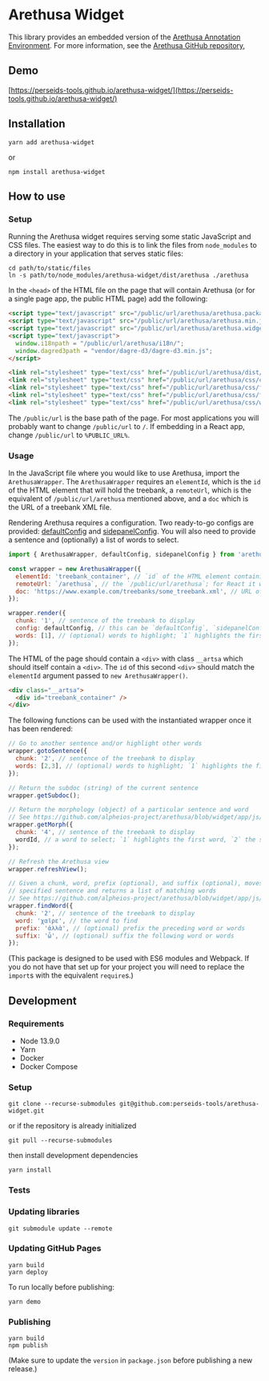 # Arethusa Widget

This library provides an embedded version of the [Arethusa Annotation Environment](https://arethusa.perseids.org/app/#/).
For more information, see the [Arethusa GitHub repository](https://github.com/alpheios-project/arethusa),

## Demo

[https://perseids-tools.github.io/arethusa-widget/](https://perseids-tools.github.io/arethusa-widget/)

## Installation

`yarn add arethusa-widget`

or

`npm install arethusa-widget`

## How to use

### Setup

Running the Arethusa widget requires serving some static JavaScript and CSS files.
The easiest way to do this is to link the files from `node_modules` to a directory in your application
that serves static files:

```
cd path/to/static/files
ln -s path/to/node_modules/arethusa-widget/dist/arethusa ./arethusa
```

In the `<head>` of the HTML file on the page that will contain Arethusa
(or for a single page app, the public HTML page) add the following:

```html
<script type="text/javascript" src="/public/url/arethusa/arethusa.packages.min.js"></script>
<script type="text/javascript" src="/public/url/arethusa/arethusa.min.js"></script>
<script type="text/javascript" src="/public/url/arethusa/arethusa.widget.loader.js"></script>
<script type="text/javascript">
  window.i18npath = "/public/url/arethusa/i18n/";
  window.dagred3path = "vendor/dagre-d3/dagre-d3.min.js";
</script>

<link rel="stylesheet" type="text/css" href="/public/url/arethusa/dist/arethusa.min.css">
<link rel="stylesheet" type="text/css" href="/public/url/arethusa/css/colorpicker.css">
<link rel="stylesheet" type="text/css" href="/public/url/arethusa/css/font-awesome.min.css">
<link rel="stylesheet" type="text/css" href="/public/url/arethusa/css/foundation-icons.css">
<link rel="stylesheet" type="text/css" href="/public/url/arethusa/css/widget.css">
```

The `/public/url` is the base path of the page.
For most applications you will probably want to change `/public/url` to `/`.
If embedding in a React app, change `/public/url` to `%PUBLIC_URL%`.

### Usage

In the JavaScript file where you would like to use Arethusa, import the `ArethusaWrapper`.
The `ArethusaWrapper` requires an `elementId`,
which is the `id` of the HTML element that will hold the treebank,
a `remoteUrl`, which is the equivalent of `/public/url/arethusa` mentioned above,
and a `doc` which is the URL of a treebank XML file.

Rendering Arethusa requires a configuration. Two ready-to-go configs are provided:
[defaultConfig](https://perseids-tools.github.io/arethusa-widget/)
and
[sidepanelConfig](https://perseids-tools.github.io/arethusa-widget/sidepanel).
You will also need to provide a sentence and (optionally)
a list of words to select.

```javascript
import { ArethusaWrapper, defaultConfig, sidepanelConfig } from 'arethusa-widget';

const wrapper = new ArethusaWrapper({
  elementId: 'treebank_container', // `id` of the HTML element containing the widget
  remoteUrl: `/arethusa`, // the `/public/url/arethusa`; for React it would be `process.env.PUBLIC_URL + '/arethusa'`
  doc: 'https://www.example.com/treebanks/some_treebank.xml', // URL of the treebank
});

wrapper.render({
  chunk: '1', // sentence of the treebank to display
  config: defaultConfig, // this can be `defaultConfig`, `sidepanelConfig`, or a custom configuration object
  words: [1], // (optional) words to highlight; `1` highlights the first word, `2` the second word, etc.
});
```

The HTML of the page should contain a `<div>` with class `__artsa` which should itself
contain a `<div>`. The `id` of this second `<div>` should match the `elementId` argument passed
to `new ArethusaWrapper()`.

```html
<div class="__artsa">
  <div id="treebank_container" />
</div>
```

The following functions can be used with the instantiated wrapper once it has been rendered: 

```javascript
// Go to another sentence and/or highlight other words
wrapper.gotoSentence({
  chunk: '2', // sentence of the treebank to display
  words: [2,3], // (optional) words to highlight; `1` highlights the first word, `2` the second word, etc.
});

// Return the subdoc (string) of the current sentence
wrapper.getSubdoc();

// Return the morphology (object) of a particular sentence and word
// See https://github.com/alpheios-project/arethusa/blob/widget/app/js/arethusa.core/services/api.js#L59
wrapper.getMorph({
  chunk: '4', // sentence of the treebank to display
  wordId, // a word to select; `1` highlights the first word, `2` the second word, etc.
});

// Refresh the Arethusa view
wrapper.refreshView();

// Given a chunk, word, prefix (optional), and suffix (optional), moves to the
// specified sentence and returns a list of matching words
// See https://github.com/alpheios-project/arethusa/blob/widget/app/js/arethusa.core/services/api.js#L121
wrapper.findWord({
  chunk: '2', // sentence of the treebank to display
  word: 'χαῖρε', // the word to find
  prefix: 'ἀλλὰ', // (optional) prefix the preceding word or words
  suffix: 'ὦ', // (optional) suffix the following word or words
});
```

(This package is designed to be used with ES6 modules and Webpack.
If you do not have that set up for your project you will need to replace the `import`s
with the equivalent `require`s.)

## Development

### Requirements

* Node 13.9.0
* Yarn
* Docker
* Docker Compose

### Setup

```
git clone --recurse-submodules git@github.com:perseids-tools/arethusa-widget.git
```

or if the repository is already initialized

```
git pull --recurse-submodules
```

then install development dependencies

```
yarn install
```

### Tests

### Updating libraries

```
git submodule update --remote
```

### Updating GitHub Pages 

```
yarn build
yarn deploy
```

To run locally before publishing:

```
yarn demo
```

### Publishing

```
yarn build
npm publish
```

(Make sure to update the `version` in `package.json` before publishing a new release.)
